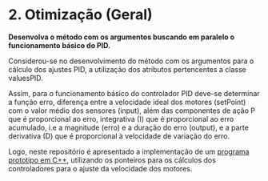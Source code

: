 # 2. Otimização (Geral)

**Desenvolva o método com os argumentos buscando em paralelo o funcionamento básico do
PID.**

Considerou-se no desenvolvimento do método com os argumentos para o cálculo dos ajustes PID, a utilização dos atributos pertencentes a classe valuesPID.
  
Assim, para o funcionamento básico do controlador PID deve-se determinar a função erro, diferença entre a velocidade ideal dos motores (setPoint) com o valor médio dos sensores (input), além das componentes de ação P que é proporcional ao erro, integrativa (I) que é proporcional ao erro acumulado, i.e a magnitude (erro) e a duração do erro (output), e a parte derivativa (D) que é proporcional à velocidade de variação do erro.

Logo, neste repositório é apresentado a implementação de um [programa prototipo em C++](https://github.com/giovannirdias/Desafio-TAMANDUATECH---Segue-Linha/blob/main/Desafio%20Programa%C3%A7%C3%A3o/(Geral)%20Q2/PID.cpp), utilizando os ponteiros para os cálculos dos controladores para o ajuste da velocidade dos motores.
